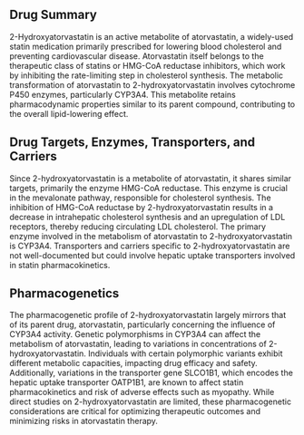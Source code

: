 ## Drug Summary
2-Hydroxyatorvastatin is an active metabolite of atorvastatin, a widely-used statin medication primarily prescribed for lowering blood cholesterol and preventing cardiovascular disease. Atorvastatin itself belongs to the therapeutic class of statins or HMG-CoA reductase inhibitors, which work by inhibiting the rate-limiting step in cholesterol synthesis. The metabolic transformation of atorvastatin to 2-hydroxyatorvastatin involves cytochrome P450 enzymes, particularly CYP3A4. This metabolite retains pharmacodynamic properties similar to its parent compound, contributing to the overall lipid-lowering effect.

## Drug Targets, Enzymes, Transporters, and Carriers
Since 2-hydroxyatorvastatin is a metabolite of atorvastatin, it shares similar targets, primarily the enzyme HMG-CoA reductase. This enzyme is crucial in the mevalonate pathway, responsible for cholesterol synthesis. The inhibition of HMG-CoA reductase by 2-hydroxyatorvastatin results in a decrease in intrahepatic cholesterol synthesis and an upregulation of LDL receptors, thereby reducing circulating LDL cholesterol. The primary enzyme involved in the metabolism of atorvastatin to 2-hydroxyatorvastatin is CYP3A4. Transporters and carriers specific to 2-hydroxyatorvastatin are not well-documented but could involve hepatic uptake transporters involved in statin pharmacokinetics.

## Pharmacogenetics
The pharmacogenetic profile of 2-hydroxyatorvastatin largely mirrors that of its parent drug, atorvastatin, particularly concerning the influence of CYP3A4 activity. Genetic polymorphisms in CYP3A4 can affect the metabolism of atorvastatin, leading to variations in concentrations of 2-hydroxyatorvastatin. Individuals with certain polymorphic variants exhibit different metabolic capacities, impacting drug efficacy and safety. Additionally, variations in the transporter gene SLCO1B1, which encodes the hepatic uptake transporter OATP1B1, are known to affect statin pharmacokinetics and risk of adverse effects such as myopathy. While direct studies on 2-hydroxyatorvastatin are limited, these pharmacogenetic considerations are critical for optimizing therapeutic outcomes and minimizing risks in atorvastatin therapy.